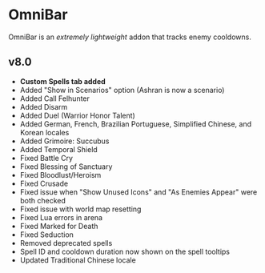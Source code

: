 # OmniBar

OmniBar is an _extremely lightweight_ addon that tracks enemy cooldowns.

## v8.0

* **Custom Spells tab added**
* Added "Show in Scenarios" option (Ashran is now a scenario)
* Added Call Felhunter
* Added Disarm
* Added Duel (Warrior Honor Talent)
* Added German, French, Brazilian Portuguese, Simplified Chinese, and Korean locales
* Added Grimoire: Succubus
* Added Temporal Shield
* Fixed Battle Cry
* Fixed Blessing of Sanctuary
* Fixed Bloodlust/Heroism
* Fixed Crusade
* Fixed issue when "Show Unused Icons" and "As Enemies Appear" were both checked
* Fixed issue with world map resetting
* Fixed Lua errors in arena
* Fixed Marked for Death
* Fixed Seduction
* Removed deprecated spells
* Spell ID and cooldown duration now shown on the spell tooltips
* Updated Traditional Chinese locale
